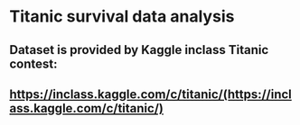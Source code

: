 # Titanic survival data analysis
## Dataset is provided by Kaggle inclass Titanic contest: 
## https://inclass.kaggle.com/c/titanic/(https://inclass.kaggle.com/c/titanic/)
